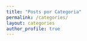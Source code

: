 ```yaml
---
title: "Posts por Categoria"
permalink: /categories/
layout: categories
author_profile: true
---
```


